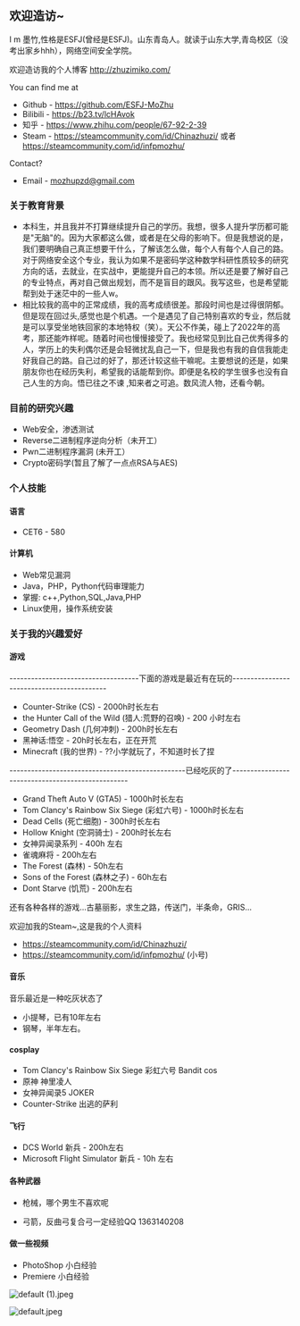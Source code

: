 ## 欢迎造访~

I m 墨竹,性格是ESFJ(曾经是ESFJ)。山东青岛人。就读于山东大学,青岛校区（没考出家乡hhh），网络空间安全学院。

欢迎造访我的个人博客 http://zhuzimiko.com/

You can find me at

* Github - https://github.com/ESFJ-MoZhu
* Bilibili  - https://b23.tv/lcHAvok
* 知乎  - https://www.zhihu.com/people/67-92-2-39
* Steam - https://steamcommunity.com/id/Chinazhuzi/ 或者 https://steamcommunity.com/id/infpmozhu/

Contact?

* Email - mozhupzd@gmail.com

### 关于教育背景

* 本科生，并且我并不打算继续提升自己的学历。我想，很多人提升学历都可能是"无脑"的。因为大家都这么做，或者是在父母的影响下。但是我想说的是，我们要明确自己真正想要干什么，了解该怎么做，每个人有每个人自己的路。对于网络安全这个专业，我认为如果不是密码学这种数学科研性质较多的研究方向的话，去就业，在实战中，更能提升自己的本领。所以还是要了解好自己的专业特点，再对自己做出规划，而不是盲目的跟风。我写这些，也是希望能帮到处于迷茫中的一些人w。
* 相比较我的高中的正常成绩，我的高考成绩很差。那段时间也是过得很阴郁。但是现在回过头,感觉也是个机遇。一个是遇见了自己特别喜欢的专业，然后就是可以享受坐地铁回家的本地特权（笑）。天公不作美，碰上了2022年的高考，那还能咋样呢。随着时间也慢慢接受了。我也经常见到比自己优秀得多的人，学历上的失利偶尔还是会轻微扰乱自己一下，但是我也有我的自信我能走好我自己的路。自己过的好了，那还计较这些干嘛呢。主要想说的还是，如果朋友你也在经历失利，希望我的话能帮到你。即便是名校的学生很多也没有自己人生的方向。悟已往之不谏 ,知来者之可追。数风流人物，还看今朝。

### 目前的研究兴趣

* Web安全，渗透测试
* Reverse二进制程序逆向分析（未开工）
* Pwn二进制程序漏洞 (未开工）
* Crypto密码学(暂且了解了一点点RSA与AES)

### 个人技能

#### 语言

* CET6 - 580

#### 计算机

* Web常见漏洞
* Java，PHP，Python代码审理能力
* 掌握: c++,Python,SQL,Java,PHP
* Linux使用，操作系统安装

### 关于我的兴趣爱好

#### 游戏

------------------------------------下面的游戏是最近有在玩的-------------------------------------------

* Counter-Strike (CS) - 2000h时长左右
* the Hunter Call of the Wild (猎人:荒野的召唤) - 200 小时左右
* Geometry Dash (几何冲刺) - 200h时长左右
* 黑神话:悟空 - 20h时长左右，正在开荒
* Minecraft (我的世界) - ??小学就玩了，不知道时长了捏

-------------------------------------------------已经吃灰的了-------------------------------------------------

* Grand Theft Auto V (GTA5) - 1000h时长左右
* Tom Clancy's Rainbow Six Siege (彩虹六号) - 1000h时长左右
* Dead Cells (死亡细胞) - 300h时长左右
* Hollow Knight (空洞骑士) - 200h时长左右
* 女神异闻录系列 - 400h 左右
* 雀魂麻将 - 200h左右
* The Forest (森林) - 50h左右
* Sons of the Forest (森林之子) - 60h左右
* Dont Starve (饥荒) - 200h左右

还有各种各样的游戏...古墓丽影，求生之路，传送门，半条命，GRIS...

欢迎加我的Steam~,这是我的个人资料

* https://steamcommunity.com/id/Chinazhuzi/
* https://steamcommunity.com/id/infpmozhu/ (小号)

#### 音乐

音乐最近是一种吃灰状态了

* 小提琴，已有10年左右
* 钢琴，半年左右。

#### cosplay

* Tom Clancy's Rainbow Six Siege 彩虹六号 Bandit cos
* 原神 神里凌人
* 女神异闻录5  JOKER
* Counter-Strike  出逃的萨利

#### 飞行

* DCS World 新兵 - 200h左右
* Microsoft Flight Simulator 新兵 - 10h 左右

#### 各种武器

* 枪械，哪个男生不喜欢呢

* 弓箭，反曲弓复合弓一定经验QQ 1363140208

#### 做一些视频

* PhotoShop 小白经验
* Premiere 小白经验

![default (1).jpeg](http://101.201.246.16:8080/i/2025/02/13/67ad754367094.jpeg)  

![default.jpeg](http://101.201.246.16:8080/i/2025/02/13/67ad753eca43b.jpeg)
